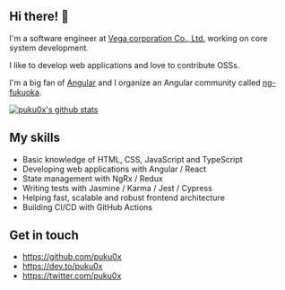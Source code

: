 <!-- ![dog](https://user-images.githubusercontent.com/2607019/88460912-ad113580-ceda-11ea-808e-be9166521092.png) -->

## Hi there! 👋

I'm a software engineer at [Vega corporation Co., Ltd.](https://www.vega-c.com/) working on core system development.

I like to develop web applications and love to contribute OSSs.

I'm a big fan of [Angular](https://angular.io) and I organize an Angular community called [ng-fukuoka](https://ng-fukuoka.angular.jp/).

<!-- ![ng-fukuoka](https://user-images.githubusercontent.com/2607019/88460860-5e639b80-ceda-11ea-81b3-71abde62bb8b.png) -->

[![puku0x's github stats](https://github-readme-stats.vercel.app/api?username=puku0x&show_icons=true&count_private=true)](https://github.com/anuraghazra/github-readme-stats)

## My skills

- Basic knowledge of HTML, CSS, JavaScript and TypeScript
- Developing web applications with Angular / React
- State management with NgRx / Redux
- Writing tests with Jasmine / Karma / Jest / Cypress
- Helping fast, scalable and robust frontend architecture
- Building CI/CD with GitHub Actions

## Get in touch

- https://github.com/puku0x
- https://dev.to/puku0x
- https://twitter.com/puku0x
